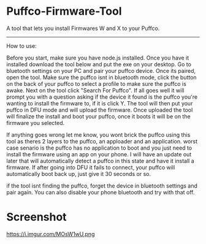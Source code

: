 # Puffco-Firmware-Tool
A tool that lets you install Firmwares W and X to your Puffco.

--------
How to use:

Before you start, make sure you have node.js installed. Once you have it installed download the tool below and put the exe on your desktop. Go to bluetooth settings on your PC and pair your puffco device.
Once its paired, open the tool. Make sure the puffco isnt in bluetooth mode, click the button on the back of your puffco to select a profile to make sure the puffco is awake. Next on the tool click "Search For Puffco". If all goes well it will prompt you with a question asking if the device it found is the puffco you're wanting to install the firmware to, if it is click Y. The tool will then put your puffco in DFU mode and will upload the firmware. Once uploaded the tool will finalize the install and boot your puffco, once it boots it will be on the firmware you selected.

If anything goes wrong let me know, you wont brick the puffco using this tool as theres 2 layers to the puffco, an apploader and an application. worst case senario is the puffco has no application to boot and you just need to install the firmware using an app on your phone. I will have an update out later that will automatically detect a puffco in this state and have it install a firmware. 
If after going into DFU it fails to connect, your puffco will automatically boot back up, just give it 30 seconds or so.

if the tool isnt finding the puffco, forget the device in bluetooth settings and pair again.
You can also disable your phone bluetooth and try with that off.

# Screenshot
https://i.imgur.com/MOsW1wU.png
